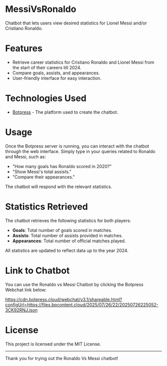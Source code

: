 # MessiVsRonaldo
Chatbot that lets users view desired statistics for Lionel Messi and/or Cristiano Ronaldo.

# Features
- Retrieve career statistics for Cristiano Ronaldo and Lionel Messi from the start of their careers till 2024.
- Compare goals, assists, and appearances.
- User-friendly interface for easy interaction.

# Technologies Used
- [Botpress](https://botpress.com/) - The platform used to create the chatbot.

# Usage

Once the Botpress server is running, you can interact with the chatbot through the web interface. Simply type in your queries related to Ronaldo and Messi, such as:

- "How many goals has Ronaldo scored in 2020?"
- "Show Messi's total assists."
- "Compare their appearances."

The chatbot will respond with the relevant statistics.

# Statistics Retrieved

The chatbot retrieves the following statistics for both players:

- **Goals**: Total number of goals scored in matches.
- **Assists**: Total number of assists provided in matches.
- **Appearances**: Total number of official matches played.

All statistics are updated to reflect data up to the year 2024.

# Link to Chatbot

You can use the Ronaldo vs Messi Chatbot by clicking the Botpress Webchat link below:

https://cdn.botpress.cloud/webchat/v3.1/shareable.html?configUrl=https://files.bpcontent.cloud/2025/07/26/22/20250726225052-3CK92RNJ.json

# License

This project is licensed under the MIT License. 

---

Thank you for trying out the Ronaldo Vs Messi chatbot!

